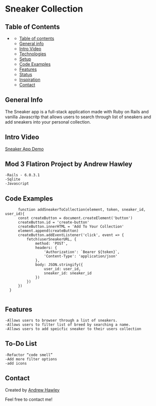# Sneaker Collection

## Table of Contents

- [](#)
  - [Table of contents](#table-of-contents)
  - [General info](#general-info)
  - [Intro Video](#intro-video)
  - [Technologies](#technologies)
  - [Setup](#setup)
  - [Code Examples](#code-examples)
  - [Features](#features)
  - [Status](#status)
  - [Inspiration](#inspiration)
  - [Contact](#contact)
  
## General Info

The Sneaker app is a full-stack application made with Ruby on Rails and  vanilla Javascritp that allows users to search through list of sneakers
and add sneakers into your personal collection.

## Intro Video
 [Sneaker App Demo](https://www.youtube.com/)

## Mod 3 Flatiron Project by Andrew Hawley

    -Rails - 6.0.3.1
    -Sqlite
    -Javascript

## Code Examples
  ```
        function addSneakerToCollection(element, token, sneaker_id, user_id){
        const createButton = document.createElement('button')
        createButton.id = 'create-button'
        createButton.innerHTML = 'Add To Your Collection'
        element.append(createButton)
        createButton.addEventListener('click', event => {
            fetch(userSneakerURL, {
                method: 'POST',
                headers: {
                    'Authorization': `Bearer ${token}`,
                    'Content-Type': 'application/json'
                },
                body: JSON.stringify({
                    user_id: user_id,
                    sneaker_id: sneaker_id
                })
            })
        })
    }
   

  ```
## Features

    -Allows users to browser through a list of sneakers.
    -Allows users to filter list of breed by searching a name.
    -Allows users to add speicfic sneaker to their users collection

## To-Do List

    -Refactor “code smell”
    -Add more filter options
    -add icons


## Contact

Created by [Andrew Hawley](https://www.linkedin.com/in/andrew-hawley-695299182/)

Feel free to contact me!

